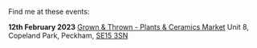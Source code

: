 Find me at these events: 

**12th February 2023**
[Grown & Thrown - Plants & Ceramics Market](https://www.facebook.com/events/319008952315517)
Unit 8, Copeland Park, Peckham, [SE15 3SN](https://goo.gl/maps/tEmTvFwMsj6TaF1y5)
